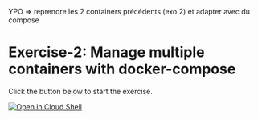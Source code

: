 YPO => reprendre les 2 containers précédents (exo 2) et adapter avec du compose

# Exercise-2: Manage multiple containers with docker-compose

Click the button below to start the exercise.

[![Open in Cloud Shell](https://gstatic.com/cloudssh/images/open-btn.svg)](https://shell.cloud.google.com/cloudshell/open?cloudshell_git_repo=https://github.com/WeScale/kubernetes-formation&cloudshell_tutorial=tutorial.md&show=ide%2Cterminal&cloudshell_git_branch=master&cloudshell_workspace=Day-1/exercise-2/)
